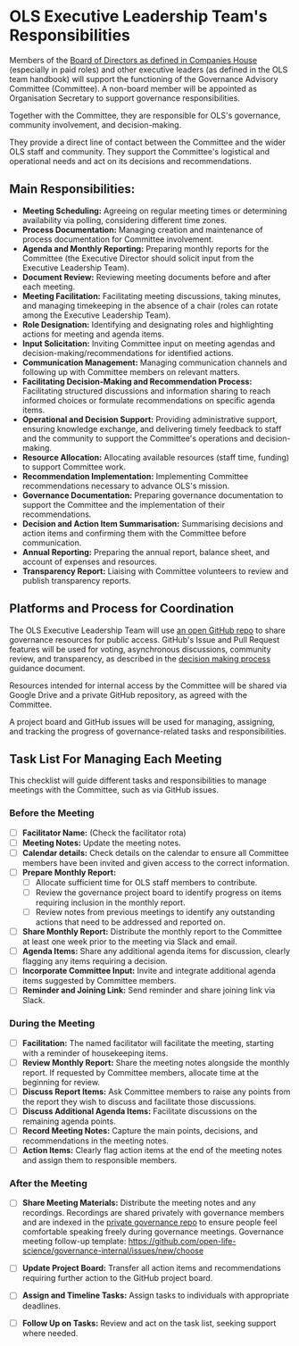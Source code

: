 # OLS Executive Leadership Team's Responsibilities

Members of the [Board of Directors as defined in Companies House](https://find-and-update.company-information.service.gov.uk/company/12824090/officers) (especially in paid roles) and other executive leaders (as defined in the OLS team handbook) will support the functioning of the Governance Advisory Committee (Committee). A non-board member will be appointed as Organisation Secretary to support governance responsibilities.

Together with the Committee, they are responsible for OLS's governance, community involvement, and decision-making.

They provide a direct line of contact between the Committee and the wider OLS staff and community. They support the Committee's logistical and operational needs and act on its decisions and recommendations.

## Main Responsibilities:

* **Meeting Scheduling:** Agreeing on regular meeting times or determining availability via polling, considering different time zones.
* **Process Documentation:** Managing creation and maintenance of process documentation for Committee involvement.
* **Agenda and Monthly Reporting:** Preparing monthly reports for the Committee (the Executive Director should solicit input from the Executive Leadership Team).
* **Document Review:** Reviewing meeting documents before and after each meeting.
* **Meeting Facilitation:** Facilitating meeting discussions, taking minutes, and managing timekeeping in the absence of a chair (roles can rotate among the Executive Leadership Team).
* **Role Designation:** Identifying and designating roles and highlighting actions for meeting and agenda items.
* **Input Solicitation:** Inviting Committee input on meeting agendas and decision-making/recommendations for identified actions.
* **Communication Management:** Managing communication channels and following up with Committee members on relevant matters.
* **Facilitating Decision-Making and Recommendation Process:** Facilitating structured discussions and information sharing to reach informed choices or formulate recommendations on specific agenda items.
* **Operational and Decision Support:** Providing administrative support, ensuring knowledge exchange, and delivering timely feedback to staff and the community to support the Committee's operations and decision-making.
* **Resource Allocation:** Allocating available resources (staff time, funding) to support Committee work.
* **Recommendation Implementation:** Implementing Committee recommendations necessary to advance OLS's mission.
* **Governance Documentation:** Preparing governance documentation to support the Committee and the implementation of their recommendations.
* **Decision and Action Item Summarisation:** Summarising decisions and action items and confirming them with the Committee before communication.
* **Annual Reporting:** Preparing the annual report, balance sheet, and account of expenses and resources.
* **Transparency Report:** Liaising with Committee volunteers to review and publish transparency reports.

## Platforms and Process for Coordination

The OLS Executive Leadership Team will use [an open GitHub repo](https://github.com/open-life-science/ols-governance/) to share governance resources for public access. GitHub's Issue and Pull Request features will be used for voting, asynchronous discussions, community review, and transparency, as described in the [decision making process](docs/decision-making-process) guidance document. 

Resources intended for internal access by the Committee will be shared via Google Drive and a private GitHub repository, as agreed with the Committee.

A project board and GitHub issues will be used for managing, assigning, and tracking the progress of governance-related tasks and responsibilities.

## Task List For Managing Each Meeting

This checklist will guide different tasks and responsibilities to manage meetings with the Committee, such as via GitHub issues.

### Before the Meeting

* [ ] **Facilitator Name:** (Check the facilitator rota)
* [ ] **Meeting Notes:** Update the meeting notes.
* [ ] **Calendar details:** Check details on the calendar to ensure all Committee members have been invited and given access to the correct information.
* [ ] **Prepare Monthly Report:**
    * [ ] Allocate sufficient time for OLS staff members to contribute.
    * [ ] Review the governance project board to identify progress on items requiring inclusion in the monthly report.
    * [ ] Review notes from previous meetings to identify any outstanding actions that need to be addressed and reported on.
* [ ] **Share Monthly Report:** Distribute the monthly report to the Committee at least one week prior to the meeting via Slack and email.
* [ ] **Agenda Items:** Share any additional agenda items for discussion, clearly flagging any items requiring a decision.
* [ ] **Incorporate Committee Input:** Invite and integrate additional agenda items suggested by Committee members.
* [ ] **Reminder and Joining Link:** Send reminder and share joining link via Slack.

### During the Meeting

* [ ] **Facilitation:** The named facilitator will facilitate the meeting, starting with a reminder of housekeeping items.
* [ ] **Review Monthly Report:** Share the meeting notes alongside the monthly report. If requested by Committee members, allocate time at the beginning for review.
* [ ] **Discuss Report Items:** Ask Committee members to raise any points from the report they wish to discuss and facilitate those discussions.
* [ ] **Discuss Additional Agenda Items:** Facilitate discussions on the remaining agenda points.
* [ ] **Record Meeting Notes:** Capture the main points, decisions, and recommendations in the meeting notes.
* [ ] **Action Items:** Clearly flag action items at the end of the meeting notes and assign them to responsible members.

### After the Meeting

* [ ] **Share Meeting Materials:** Distribute the meeting notes and any recordings. Recordings are shared privately with governance members and are indexed in the [private governance repo](https://github.com/open-life-science/governance-internal) to ensure people feel comfortable speaking freely during governance meetings. Governance meeting follow-up template: https://github.com/open-life-science/governance-internal/issues/new/choose 
* [ ] **Update Project Board:** Transfer all action items and recommendations requiring further action to the GitHub project board.
* [ ] **Assign and Timeline Tasks:** Assign tasks to individuals with appropriate deadlines.
* [ ] **Follow Up on Tasks:** Review and act on the task list, seeking support where needed.

